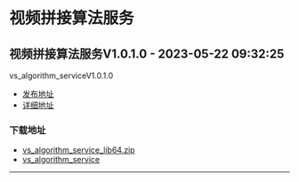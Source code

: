 # 视频拼接算法服务
## 视频拼接算法服务V1.0.1.0 - 2023-05-22 09:32:25
vs_algorithm_serviceV1.0.1.0
*  [发布地址](https://github.com/jadehh/VideoStitching/releases/tag/vs_algorithm_serviceV1.0.1.0)
*  [详细地址](https://github.com/jadehh/jadehh_file/releases/tag/vs_algorithm_serviceV1.0.1.0)
### 下载地址
* [vs_algorithm_service_lib64.zip](https://gh.ddlc.top/https://github.com/jadehh/jadehh_file/releases/download/vs_algorithm_serviceV1.0.1.0/vs_algorithm_service_lib64.zip)
* [vs_algorithm_service](https://gh.ddlc.top/https://github.com/jadehh/jadehh_file/releases/download/vs_algorithm_serviceV1.0.1.0/vs_algorithm_service)
----
